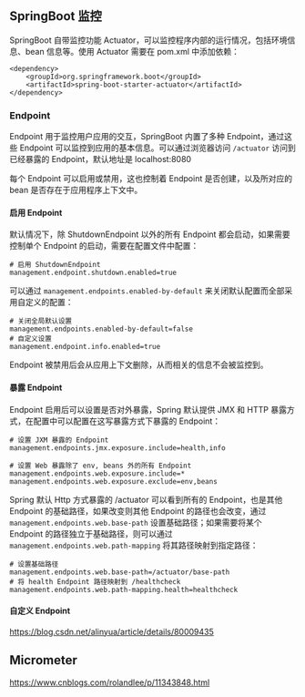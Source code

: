 ## SpringBoot 监控
SpringBoot 自带监控功能 Actuator，可以监控程序内部的运行情况，包括环境信息、bean 信息等。使用 Actuator 需要在 pom.xml 中添加依赖：
```mxl
<dependency>
    <groupId>org.springframework.boot</groupId>
    <artifactId>spring-boot-starter-actuator</artifactId>
</dependency>
```

### Endpoint
Endpoint 用于监控用户应用的交互，SpringBoot 内置了多种 Endpoint，通过这些 Endpoint 可以监控到应用的基本信息。可以通过浏览器访问 ```/actuator``` 访问到已经暴露的 Endpoint，默认地址是 localhost:8080

每个 Endpoint 可以启用或禁用，这也控制着 Endpoint 是否创建，以及所对应的 bean 是否存在于应用程序上下文中。

#### 启用 Endpoint
默认情况下，除 ShutdownEndpoint 以外的所有 Endpoint 都会启动，如果需要控制单个 Endpoint 的启动，需要在配置文件中配置：
```properties
# 启用 ShutdownEndpoint
management.endpoint.shutdown.enabled=true
```
可以通过 ```management.endpoints.enabled-by-default``` 来关闭默认配置而全部采用自定义的配置：
```properties
# 关闭全局默认设置
management.endpoints.enabled-by-default=false
# 自定义设置
management.endpoint.info.enabled=true
```
Endpoint 被禁用后会从应用上下文删除，从而相关的信息不会被监控到。

#### 暴露 Endpoint
Endpoint 启用后可以设置是否对外暴露，Spring 默认提供 JMX 和 HTTP 暴露方式，在配置中可以配置在这写暴露方式下暴露的 Endpoint：
```properties
# 设置 JXM 暴露的 Endpoint
management.endpoints.jmx.exposure.include=health,info

# 设置 Web 暴露除了 env, beans 外的所有 Endpoint
management.endpoints.web.exposure.include=*
management.endpoints.web.exposure.exclude=env,beans
```
Spring 默认 Http 方式暴露的 /actuator 可以看到所有的 Endpoint，也是其他 Endpoint 的基础路径，如果改变则其他 Endpoint 的路径也会改变，通过 ```management.endpoints.web.base-path``` 设置基础路径；如果需要将某个 Endpoint 的路径独立于基础路径，则可以通过 ```management.endpoints.web.path-mapping``` 将其路径映射到指定路径：
```properties
# 设置基础路径
management.endpoints.web.base-path=/actuator/base-path
# 将 health Endpoint 路径映射到 /healthcheck
management.endpoints.web.path-mapping.health=healthcheck
```

#### 自定义 Endpoint



https://blog.csdn.net/alinyua/article/details/80009435

## Micrometer

https://www.cnblogs.com/rolandlee/p/11343848.html